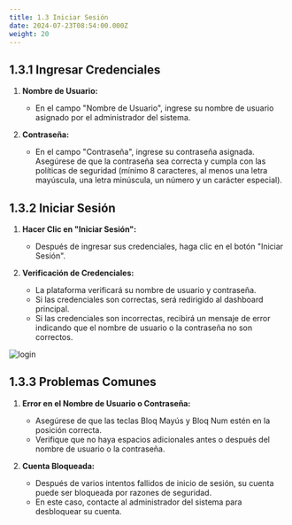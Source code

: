 ```yaml
---
title: 1.3 Iniciar Sesión
date: 2024-07-23T08:54:00.000Z
weight: 20
---
```

## 1.3.1 Ingresar Credenciales

1. **Nombre de Usuario:**

   * En el campo "Nombre de Usuario", ingrese su nombre de usuario asignado por el administrador del sistema.
2. **Contraseña:**

   * En el campo "Contraseña", ingrese su contraseña asignada. Asegúrese de que la contraseña sea correcta y cumpla con las políticas de seguridad (mínimo 8 caracteres, al menos una letra mayúscula, una letra minúscula, un número y un carácter especial).

## 1.3.2 Iniciar Sesión

1. **Hacer Clic en "Iniciar Sesión":**

   * Después de ingresar sus credenciales, haga clic en el botón "Iniciar Sesión".
2. **Verificación de Credenciales:**

   * La plataforma verificará su nombre de usuario y contraseña.
   * Si las credenciales son correctas, será redirigido al dashboard principal.
   * Si las credenciales son incorrectas, recibirá un mensaje de error indicando que el nombre de usuario o la contraseña no son correctos.

![login](/images/uploads/inicio_de_sesion.gif "Inicio de sesión")

## 1.3.3 Problemas Comunes

1. **Error en el Nombre de Usuario o Contraseña:**

   * Asegúrese de que las teclas Bloq Mayús y Bloq Num estén en la posición correcta.
   * Verifique que no haya espacios adicionales antes o después del nombre de usuario o la contraseña.
2. **Cuenta Bloqueada:**

   * Después de varios intentos fallidos de inicio de sesión, su cuenta puede ser bloqueada por razones de seguridad.
   * En este caso, contacte al administrador del sistema para desbloquear su cuenta.

